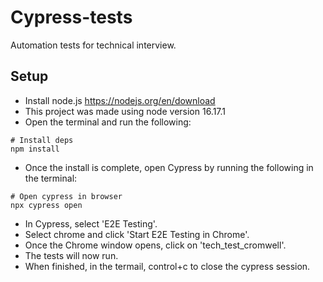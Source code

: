 # Cypress-tests
Automation tests for technical interview.

## Setup

* Install node.js https://nodejs.org/en/download
* This project was made using node version 16.17.1
* Open the terminal and run the following:





```
# Install deps
npm install

```

   * Once the install is complete, open Cypress by running the following in the terminal:
```
# Open cypress in browser
npx cypress open
```

* In Cypress, select 'E2E Testing'.
* Select chrome and click 'Start E2E Testing in Chrome'.
* Once the Chrome window opens, click on 'tech_test_cromwell'.
* The tests will now run.
* When finished, in the termail, control+c to close the cypress session.